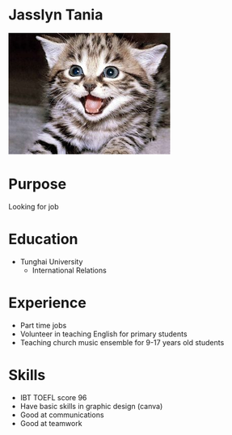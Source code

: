 # Jasslyn Tania

![](cat.jpg)

# Purpose

Looking for job 

# Education

- Tunghai University
    - International Relations

# Experience

- Part time jobs
- Volunteer in teaching English for primary students
- Teaching church music ensemble for 9-17 years old students

# Skills

- IBT TOEFL score 96
- Have basic skills in graphic design (canva)
- Good at communications
- Good at teamwork